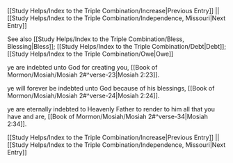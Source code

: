 [[Study Helps/Index to the Triple Combination/Increase|Previous Entry]]  ||  [[Study Helps/Index to the Triple Combination/Independence, Missouri|Next Entry]]

 See also [[Study Helps/Index to the Triple Combination/Bless, Blessing|Bless]]; [[Study Helps/Index to the Triple Combination/Debt|Debt]]; [[Study Helps/Index to the Triple Combination/Owe|Owe]]

 ye are indebted unto God for creating you, [[Book of Mormon/Mosiah/Mosiah 2#^verse-23|Mosiah 2:23]].

 ye will forever be indebted unto God because of his blessings, [[Book of Mormon/Mosiah/Mosiah 2#^verse-24|Mosiah 2:24]].

 ye are eternally indebted to Heavenly Father to render to him all that you have and are, [[Book of Mormon/Mosiah/Mosiah 2#^verse-34|Mosiah 2:34]].

[[Study Helps/Index to the Triple Combination/Increase|Previous Entry]]  ||  [[Study Helps/Index to the Triple Combination/Independence, Missouri|Next Entry]]